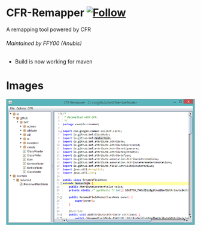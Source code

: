 CFR-Remapper [![Follow](https://img.shields.io/twitter/follow/MyClaraOswin.svg)](http://twitter.com/intent/user?screen_name=MyClaraOswin)
==
A remapping tool powered by CFR


###### Maintained by FFY00 (Anubis)

- Build is now working for maven

# Images

![Screenshot](shot.png)
